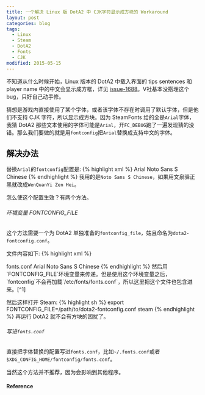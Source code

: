 ```yaml
---
title: 一个解决 Linux 版 DotA2 中 CJK字符显示成方块的 Workaround
layout: post
categories: blog
tags:
  - Linux
  - Steam
  - DotA2
  - Fonts
  - CJK
modified: 2015-05-15
---
```


不知道从什么时候开始，Linux 版本的 DotA2 中载入界面的 tips sentences 和 player name 中的中文会显示成方框，详见 [issue-1688](https://github.com/ValveSoftware/Dota-2/issues/1688)。V社基本没搭理这个 bug，只好自己动手修。

猜想是游戏内直接使用了某个字体，或者该字体不存在时调用了默认字体，但是他们不支持 CJK 字符，所以显示成方块。因为 SteamFonts 给的全是`Arial`字体，我猜 DotA2 那些文本使用的字体可能是`Arial`，开`FC_DEBUG`跑了一遍发现猜的没错。那么我们要做的就是用`fontconfig`把`Arial`替换成支持中文的字体。

## 解决办法
替换`Arial`的`fontconfig`配置是:
{% highlight xml %}
<match target="pattern">
  <test qual="any" name="family">
    <string>Arial</string>
  </test>
  <edit name="family" mode="assign" binding="same">
    <string>Noto Sans S Chinese</string>
  </edit>
</match>
{% endhighlight %}
我用的是`Noto Sans S Chinese`，如果用文泉驿正黑就改成`WenQuanYi Zen Hei`。

怎么使这个配置生效？有两个方法。

###### 环境变量 FONTCONFIG_FILE
这个方法需要一个为 DotA2 单独准备的`fontconfig_file`，姑且命名为`dota2-fontconfig.conf`。

文件内容如下:
{% highlight xml %}
<?xml version="1.0"?>
<!DOCTYPE fontconfig SYSTEM "fonts.dtd">
<fontconfig>
  <include ignore_missing="no">fonts.conf</include>

  <match target="pattern">
    <test qual="any" name="family">
      <string>Arial</string>
    </test>
    <edit name="family" mode="assign" binding="same">
      <string>Noto Sans S Chinese</string>
    </edit>
  </match>
</fontconfig>
{% endhighlight %}
然后用`FONTCONFIG_FILE`环境变量来传递。但是使用这个环境变量之后，`fontconfig`不会再加载`/etc/fonts/fonts.conf`，所以这里把这个文件也包含进来。[^1]

然后这样打开 Steam:
{% highlight sh %}
export FONTCONFIG_FILE=/path/to/dota2-fontconfig.conf
steam
{% endhighlight %}
再运行 DotA2 就不会有方块的困扰了。

###### 写进`fonts.conf`
直接把字体替换的配置写进`fonts.conf`，比如`~/.fonts.conf`或者`$XDG_CONFIG_HOME/fontconfig/fonts.conf`。

当然这个方法并不推荐，因为会影响到其他程序。

#### Reference
[^1]: [fonts-conf](http://www.freedesktop.org/software/fontconfig/fontconfig-user.html)
